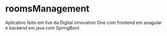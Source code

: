 # roomsManagement
Aplicativo feito em live da Digital innovation One com frontend em anagular e backend em java com SpringBoot.
